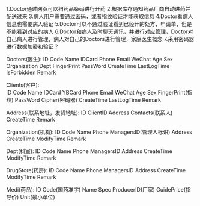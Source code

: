 1.Doctor通过网页可以扫药品条码进行开药
2.根据库存通知药品厂商自动进药并配送过来
3.病人用户需要通过密码，或者指纹验证才能获取信息
4.Doctor看病人信息也需要病人验证
5.Doctor可以不通过验证看到已经开的处方，申请单，但是不能看到对应的病人
6.Doctor和病人及时聊天通讯，并进行对应管理，Doctor对自己病人进行管理，病人对自己的Doctors进行管理，家庭医生概念
7.采用密码器进行数据加密和验证？





Doctors(医生):
	ID
	Code
	Name
	IDCard
	Phone
	Email
	WeChat
	Age
	Sex
	Organization
	Dept
	FingerPrint
	PassWord
	CreateTime
	LastLogTime
	IsForbidden
	Remark



Clients(客户):								
	ID
	Code
	Name
	IDCard
	YBCard
	Phone
	Email
	WeChat
	Age
	Sex
	FingerPrint(指纹)
	PassWord
	Cipher(密码器)
	CreateTime
	LastLogTime
	Remark


Address(联系地址，发货地址):
	ID
	ClientID
	Address
	Contacts(联系人)
	CreateTime
	Remark

Organization(机构):
	ID
	Code
	Name
	Phone
	ManagersID(管理人标识)
	Address
	CreateTime
	ModifyTime
	Remark



Dept(科室):
	ID
	Code
	Name
	Phone
	ManagersID
	Address
	CreateTime
	ModifyTime
	Remark


DrugStore(药房):
	ID
	Code
	Name
	Phone
	ManagersID
	Address
	CreateTime
	ModifyTime
	Remark


Medi(药品):
	ID
	Code(国药准字)
	Name
	Spec
	ProducerID(厂家)
	GuidePrice(指导价)
	Unit(最小单位)
	
